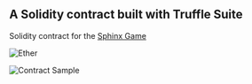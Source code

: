 ## A Solidity contract built with Truffle Suite

Solidity contract for the [Sphinx Game](https://github.com/gabriel-sk-williams/solidity-sphinx-contract)

![Ether](/../media/jpg/etherscan.jpg?raw=true "Etherscan")

![Contract Sample](/../media/jpg/contract_sample.jpg?raw=true "Contract Sample")

